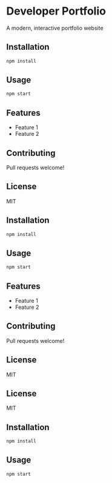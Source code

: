 # Developer Portfolio

A modern, interactive portfolio website

## Installation

```bash
npm install
```

## Usage

```bash
npm start
```

## Features

- Feature 1
- Feature 2

## Contributing

Pull requests welcome!

## License

MIT

<!-- Fix typo -->

<!-- Fix typo -->

<!-- Fix typo -->
## Installation

```bash
npm install
```

## Usage

```bash
npm start
```

## Features

- Feature 1
- Feature 2

## Contributing

Pull requests welcome!

## License

MIT

<!-- Fix typo -->

<!-- Fix typo -->

<!-- Fix typo -->

## License

MIT
## Installation

```bash
npm install
```

## Usage

```bash
npm start
```